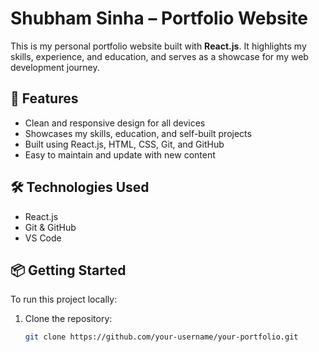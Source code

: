 # Shubham Sinha – Portfolio Website

This is my personal portfolio website built with **React.js**. It highlights my skills, experience, and education, and serves as a showcase for my web development journey.

## 🚀 Features

- Clean and responsive design for all devices
- Showcases my skills, education, and self-built projects
- Built using React.js, HTML, CSS, Git, and GitHub
- Easy to maintain and update with new content

## 🛠️ Technologies Used

- React.js
- Git & GitHub
- VS Code

## 📦 Getting Started

To run this project locally:

1. Clone the repository:
   ```bash
   git clone https://github.com/your-username/your-portfolio.git
   ```

